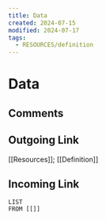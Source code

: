 ```yaml
---
title: Data
created: 2024-07-15
modified: 2024-07-17
tags:
  - RESOURCES/definition
---
```

# Data
## Comments

## Outgoing Link
[[Resources]]; [[Definition]]
## Incoming Link
```dataview
LIST
FROM [[]]
```
